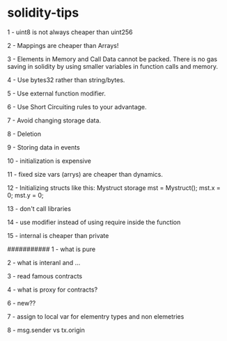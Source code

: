 # solidity-tips
1 - uint8 is not always cheaper than uint256

2 - Mappings are cheaper than Arrays!

3 - Elements in Memory and Call Data cannot be packed. There is no gas saving in solidity by using smaller variables in function calls and memory.

4 - Use bytes32 rather than string/bytes.

5 - Use external function modifier.

6 - Use Short Circuiting rules to your advantage.

7 - Avoid changing storage data.

8 - Deletion

9 - Storing data in events

10 - initialization is expensive

11 - fixed size vars (arrys) are cheaper than dynamics.

12 - Initializing structs like this:
  Mystruct storage mst = Mystruct();
  mst.x = 0;
  mst.y = 0;

13 - don't call libraries

14 - use modifier instead of using require inside the function

15 - internal is cheaper than private





########### 
1 - what is pure

2 - what is interanl and ...

3 - read famous contracts

4 - what is proxy for contracts?

6 - new??

7 - assign to local var for elementry types and non elemetries

8 - msg.sender vs tx.origin

